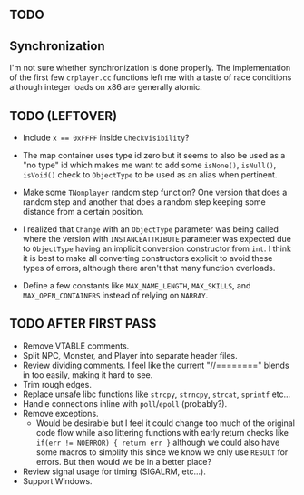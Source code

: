 ## TODO

## Synchronization
I'm not sure whether synchronization is done properly. The implementation of the first few `crplayer.cc` functions left me with a taste of race conditions although integer loads on x86 are generally atomic.

## TODO (LEFTOVER)
- Include `x == 0xFFFF` inside `CheckVisibility`?
- The map container uses type id zero but it seems to also be used as a "no type"
  id which makes me want to add some `isNone()`, `isNull()`, `isVoid()` check to
  `ObjectType` to be used as an alias when pertinent.
- Make some `TNonplayer` random step function? One version that does a random step
  and another that does a random step keeping some distance from a certain position.

- I realized that `Change` with an `ObjectType` parameter was being called where
  the version with `INSTANCEATTRIBUTE` parameter was expected due to `ObjectType`
  having an implicit conversion constructor from `int`. I think it is best to make
  all converting constructors explicit to avoid these types of errors, although
  there aren't that many function overloads.

- Define a few constants like `MAX_NAME_LENGTH`, `MAX_SKILLS`, and `MAX_OPEN_CONTAINERS`
  instead of relying on `NARRAY`.

## TODO AFTER FIRST PASS
- Remove VTABLE comments.
- Split NPC, Monster, and Player into separate header files.
- Review dividing comments. I feel like the current "//========" blends in too easily, making it hard to see.
- Trim rough edges.
- Replace unsafe libc functions like `strcpy`, `strncpy`, `strcat`, `sprintf` etc...
- Handle connections inline with `poll`/`epoll` (probably?).
- Remove exceptions.
	- Would be desirable but I feel it could change too much of the original code flow while also
		littering functions with early return checks like `if(err != NOERROR) { return err }` although
		we could also have some macros to simplify this since we know we only use `RESULT` for errors.
		But then would we be in a better place?
- Review signal usage for timing (SIGALRM, etc...).
- Support Windows.

